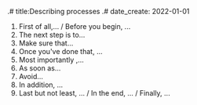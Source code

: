 .# title:Describing processes
.# date_create: 2022-01-01

1. First of all,... / Before you begin, ...
2. The next step is to...
3. Make sure that...
4. Once you've done that, ...
5. Most importantly ,...
6. As soon as...
7. Avoid...
8. In addition, ...
9. Last but not least, ... / In the end, ... / Finally, ...
